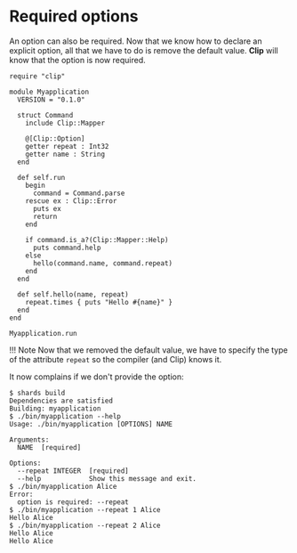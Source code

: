 # Required options

An option can also be required.
Now that we know how to declare an explicit option, all that we have to do is remove the default value.
**Clip** will know that the option is now required.

```Crystal hl_lines="10"
require "clip"

module Myapplication
  VERSION = "0.1.0"

  struct Command
    include Clip::Mapper

    @[Clip::Option]
    getter repeat : Int32
    getter name : String
  end

  def self.run
    begin
      command = Command.parse
    rescue ex : Clip::Error
      puts ex
      return
    end

    if command.is_a?(Clip::Mapper::Help)
      puts command.help
    else
      hello(command.name, command.repeat)
    end
  end

  def self.hello(name, repeat)
    repeat.times { puts "Hello #{name}" }
  end
end

Myapplication.run
```

!!! Note
    Now that we removed the default value, we have to specify the type of the attribute `repeat` so the compiler (and Clip) knows it.

It now complains if we don't provide the option:

```console hl_lines="11 13 15"
$ shards build
Dependencies are satisfied
Building: myapplication
$ ./bin/myapplication --help
Usage: ./bin/myapplication [OPTIONS] NAME

Arguments:
  NAME  [required]

Options:
  --repeat INTEGER  [required]
  --help            Show this message and exit.
$ ./bin/myapplication Alice
Error:
  option is required: --repeat
$ ./bin/myapplication --repeat 1 Alice
Hello Alice
$ ./bin/myapplication --repeat 2 Alice
Hello Alice
Hello Alice
```

